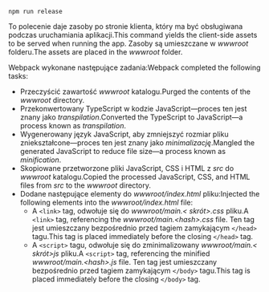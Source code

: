 ```console
npm run release
```

<span data-ttu-id="bc1d3-101">To polecenie daje zasoby po stronie klienta, który ma być obsługiwana podczas uruchamiania aplikacji.</span><span class="sxs-lookup"><span data-stu-id="bc1d3-101">This command yields the client-side assets to be served when running the app.</span></span> <span data-ttu-id="bc1d3-102">Zasoby są umieszczane w *wwwroot* folderu.</span><span class="sxs-lookup"><span data-stu-id="bc1d3-102">The assets are placed in the *wwwroot* folder.</span></span>

<span data-ttu-id="bc1d3-103">Webpack wykonane następujące zadania:</span><span class="sxs-lookup"><span data-stu-id="bc1d3-103">Webpack completed the following tasks:</span></span>

* <span data-ttu-id="bc1d3-104">Przeczyścić zawartość *wwwroot* katalogu.</span><span class="sxs-lookup"><span data-stu-id="bc1d3-104">Purged the contents of the *wwwroot* directory.</span></span>
* <span data-ttu-id="bc1d3-105">Przekonwertowany TypeScript w kodzie JavaScript&mdash;proces ten jest znany jako *transpilation*.</span><span class="sxs-lookup"><span data-stu-id="bc1d3-105">Converted the TypeScript to JavaScript&mdash;a process known as *transpilation*.</span></span>
* <span data-ttu-id="bc1d3-106">Wygenerowany język JavaScript, aby zmniejszyć rozmiar pliku zniekształcone&mdash;proces ten jest znany jako *minimalizację*.</span><span class="sxs-lookup"><span data-stu-id="bc1d3-106">Mangled the generated JavaScript to reduce file size&mdash;a process known as *minification*.</span></span>
* <span data-ttu-id="bc1d3-107">Skopiowane przetworzone pliki JavaScript, CSS i HTML z *src* do *wwwroot* katalogu.</span><span class="sxs-lookup"><span data-stu-id="bc1d3-107">Copied the processed JavaScript, CSS, and HTML files from *src* to the *wwwroot* directory.</span></span>
* <span data-ttu-id="bc1d3-108">Dodane następujące elementy do *wwwroot/index.html* pliku:</span><span class="sxs-lookup"><span data-stu-id="bc1d3-108">Injected the following elements into the *wwwroot/index.html* file:</span></span>
    * <span data-ttu-id="bc1d3-109">A `<link>` tag, odwołuje się do *wwwroot/main.\< skrót\>.css* pliku.</span><span class="sxs-lookup"><span data-stu-id="bc1d3-109">A `<link>` tag, referencing the *wwwroot/main.\<hash\>.css* file.</span></span> <span data-ttu-id="bc1d3-110">Ten tag jest umieszczany bezpośrednio przed tagiem zamykającym `</head>` tagu.</span><span class="sxs-lookup"><span data-stu-id="bc1d3-110">This tag is placed immediately before the closing `</head>` tag.</span></span>
    * <span data-ttu-id="bc1d3-111">A `<script>` tagu, odwołuje się do zminimalizowany *wwwroot/main.\< skrót\>js* pliku.</span><span class="sxs-lookup"><span data-stu-id="bc1d3-111">A `<script>` tag, referencing the minified *wwwroot/main.\<hash\>.js* file.</span></span> <span data-ttu-id="bc1d3-112">Ten tag jest umieszczany bezpośrednio przed tagiem zamykającym `</body>` tagu.</span><span class="sxs-lookup"><span data-stu-id="bc1d3-112">This tag is placed immediately before the closing `</body>` tag.</span></span>
